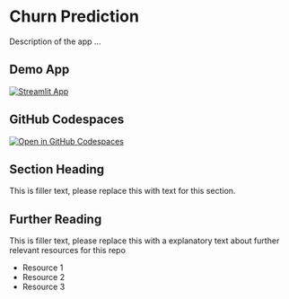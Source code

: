 # Churn Prediction



Description of the app ...

## Demo App

[![Streamlit App](https://static.streamlit.io/badges/streamlit_badge_black_white.svg)](https://om-sahu.app/)

## GitHub Codespaces

[![Open in GitHub Codespaces](https://github.com/codespaces/badge.svg)](https://codespaces.new/streamlit/app-starter-kit?quickstart=1)

## Section Heading

This is filler text, please replace this with text for this section.

## Further Reading

This is filler text, please replace this with a explanatory text about further relevant resources for this repo
- Resource 1
- Resource 2
- Resource 3
